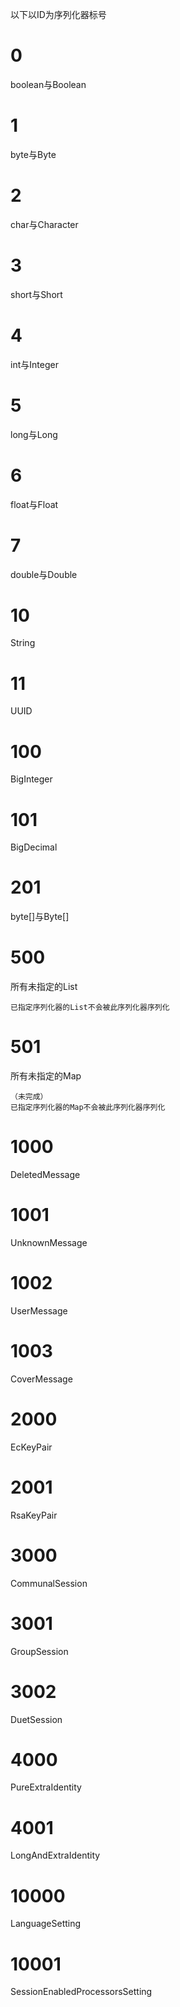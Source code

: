 以下以ID为序列化器标号

# 0

boolean与Boolean

# 1

byte与Byte

# 2

char与Character

# 3

short与Short

# 4

int与Integer

# 5

long与Long

# 6

float与Float

# 7

double与Double

# 10

String

# 11

UUID

# 100

BigInteger

# 101

BigDecimal

# 201

byte[]与Byte[]

# 500

所有未指定的List

```
已指定序列化器的List不会被此序列化器序列化
```

# 501

所有未指定的Map

```
（未完成）
已指定序列化器的Map不会被此序列化器序列化
```

# 1000

DeletedMessage

# 1001

UnknownMessage

# 1002

UserMessage

# 1003

CoverMessage

# 2000

EcKeyPair

# 2001

RsaKeyPair

# 3000

CommunalSession

# 3001

GroupSession

# 3002

DuetSession

# 4000

PureExtraIdentity

# 4001

LongAndExtraIdentity

# 10000

LanguageSetting

# 10001

SessionEnabledProcessorsSetting
